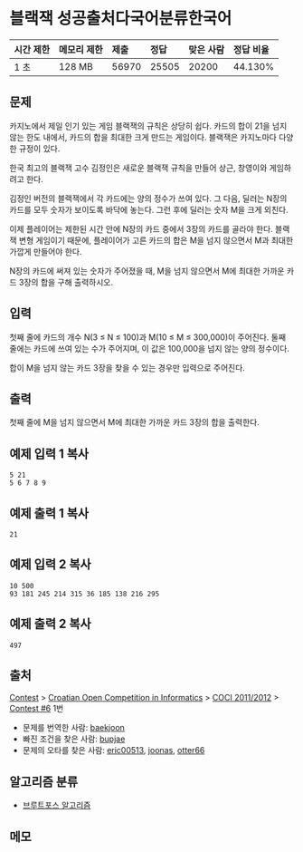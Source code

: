 # 블랙잭 성공출처다국어분류한국어

| 시간 제한 | 메모리 제한 | 제출  | 정답  | 맞은 사람 | 정답 비율 |
| :-------- | :---------- | :---- | :---- | :-------- | :-------- |
| 1 초      | 128 MB      | 56970 | 25505 | 20200     | 44.130%   |

## 문제

카지노에서 제일 인기 있는 게임 블랙잭의 규칙은 상당히 쉽다. 카드의 합이 21을 넘지 않는 한도 내에서, 카드의 합을 최대한 크게 만드는 게임이다. 블랙잭은 카지노마다 다양한 규정이 있다.

한국 최고의 블랙잭 고수 김정인은 새로운 블랙잭 규칙을 만들어 상근, 창영이와 게임하려고 한다.

김정인 버전의 블랙잭에서 각 카드에는 양의 정수가 쓰여 있다. 그 다음, 딜러는 N장의 카드를 모두 숫자가 보이도록 바닥에 놓는다. 그런 후에 딜러는 숫자 M을 크게 외친다.

이제 플레이어는 제한된 시간 안에 N장의 카드 중에서 3장의 카드를 골라야 한다. 블랙잭 변형 게임이기 때문에, 플레이어가 고른 카드의 합은 M을 넘지 않으면서 M과 최대한 가깝게 만들어야 한다.

N장의 카드에 써져 있는 숫자가 주어졌을 때, M을 넘지 않으면서 M에 최대한 가까운 카드 3장의 합을 구해 출력하시오.

## 입력

첫째 줄에 카드의 개수 N(3 ≤ N ≤ 100)과 M(10 ≤ M ≤ 300,000)이 주어진다. 둘째 줄에는 카드에 쓰여 있는 수가 주어지며, 이 값은 100,000을 넘지 않는 양의 정수이다.

합이 M을 넘지 않는 카드 3장을 찾을 수 있는 경우만 입력으로 주어진다.

## 출력

첫째 줄에 M을 넘지 않으면서 M에 최대한 가까운 카드 3장의 합을 출력한다.

## 예제 입력 1 복사

```
5 21
5 6 7 8 9
```

## 예제 출력 1 복사

```
21
```

## 예제 입력 2 복사

```
10 500
93 181 245 214 315 36 185 138 216 295
```

## 예제 출력 2 복사

```
497
```

## 출처

[Contest](https://www.acmicpc.net/category/45) > [Croatian Open Competition in Informatics](https://www.acmicpc.net/category/17) > [COCI 2011/2012](https://www.acmicpc.net/category/19) > [Contest #6](https://www.acmicpc.net/category/detail/73) 1번

- 문제를 번역한 사람: [baekjoon](https://www.acmicpc.net/user/baekjoon)
- 빠진 조건을 찾은 사람: [bupjae](https://www.acmicpc.net/user/bupjae)
- 문제의 오타를 찾은 사람: [eric00513](https://www.acmicpc.net/user/eric00513), [joonas](https://www.acmicpc.net/user/joonas), [otter66](https://www.acmicpc.net/user/otter66)

## 알고리즘 분류

- [브루트포스 알고리즘](https://www.acmicpc.net/problem/tag/125)

## 메모